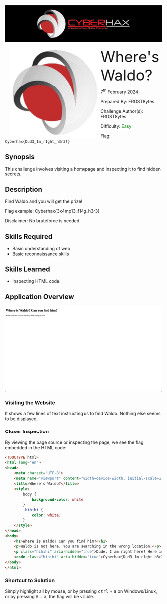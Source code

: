![img](../../assets/banner.png)

<img src="../../assets/cyberhax.png" style="margin-left: 20px; zoom: 80%;" align=left />
<font size="10">Where's Waldo?</font>

7<sup>th</sup> February 2024

​Prepared By: FROST8ytes

​Challenge Author(s): FROST8ytes

​Difficulty: <font color=green>Easy</font>

Flag: `Cyberhax{Dud3_1m_r1ght_h3r3!}`

## Synopsis

This challenge involves visiting a homepage and inspecting it to find hidden secrets.

## Description

Find Waldo and you will get the prize!

Flag example: Cyberhax{3x4mp13_f14g_h3r3}

Disclaimer: No bruteforce is needed.

## Skills Required

- Basic understanding of web
- Basic reconnaissance skills

## Skills Learned

- Inspecting HTML code.

## Application Overview

![img](./overview.png)

### Visiting the Website

It shows a few lines of text instructing us to find Waldo. Nothing else seems to be displayed.

### Closer Inspection

By viewing the page source or inspecting the page, we see the flag embedded in the HTML code:

```html
<!DOCTYPE html>
<html lang="en">
<head>
    <meta charset="UTF-8">
    <meta name="viewport" content="width=device-width, initial-scale=1.0">
    <title>Where's Waldo?</title>
    <style>
        body {
            background-color: white;
        }
        .hihihi {
            color: white;
        }
    </style>
</head>
<body>
    <h1>Where is Waldo? Can you find him?</h1>
    <p>Waldo is not here. You are searching in the wrong location.</p>
    <p class="hihihi" aria-hidden="true">Dude, I am right here! Here is the key:</p>
    <code class="hihihi" aria-hidden="true">Cyberhax{Dud3_1m_r1ght_h3r3!}</code>
</body>
</html>
```

### Shortcut to Solution

Simply highlight all by mouse, or by pressing <kbd>ctrl</kbd> + <kbd>a</kbd> on Windows/Linux, or by pressing <kbd>⌘</kbd> + <kbd>a</kbd>, the flag will be visible.